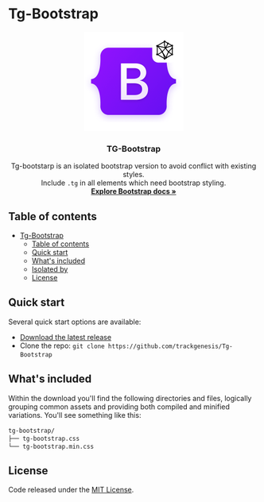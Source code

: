 # Tg-Bootstrap
<p align="center">
  <a href="https://trackgenesis.com/">
    <img src="assets/TG-Bootstrap.png" alt="TG-Bootstrap logo" width="200" height="200">
  </a>
</p>

<h3 align="center">TG-Bootstrap</h3>

<p align="center">
  Tg-bootstarp is an isolated bootstrap version to avoid conflict with existing styles.
  <br>
  Include <code>.tg</code> in all elements which need bootstrap styling.
  <br>
  <a href="https://getbootstrap.com/docs/5.1/"><strong>Explore Bootstrap docs »</strong></a>
</p>

## Table of contents

- [Tg-Bootstrap](#tg-bootstrap)
  - [Table of contents](#table-of-contents)
  - [Quick start](#quick-start)
  - [What's included](#whats-included)
  - [Isolated by](#isolated-by)
  - [License](#license)


## Quick start

Several quick start options are available:

- [Download the latest release](https://github.com/trackgenesis/Tg-Bootstrap/archive/v5.1.0.zip)
- Clone the repo: `git clone https://github.com/trackgenesis/Tg-Bootstrap`


## What's included

Within the download you'll find the following directories and files, logically grouping common assets and providing both compiled and minified variations. You'll see something like this:

```text
tg-bootstrap/
├── tg-bootstrap.css
└── tg-bootstrap.min.css

```


## License

Code released under the [MIT License](https://github.com/trackgenesis/Tg-Bootstrap/blob/main/LICENSE).
